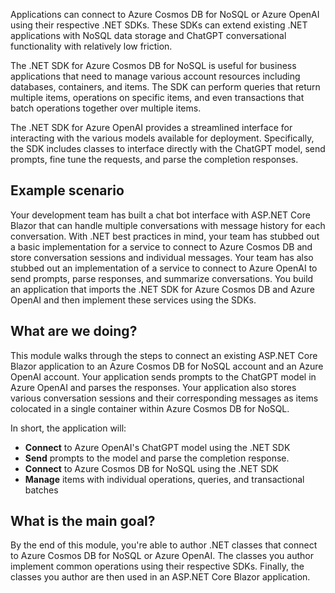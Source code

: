 Applications can connect to Azure Cosmos DB for NoSQL or Azure OpenAI using their respective .NET SDKs. These SDKs can extend existing .NET applications with NoSQL data storage and ChatGPT conversational functionality with relatively low friction.

The .NET SDK for Azure Cosmos DB for NoSQL is useful for business applications that need to manage various account resources including databases, containers, and items. The SDK can perform queries that return multiple items, operations on specific items, and even transactions that batch operations together over multiple items.

The .NET SDK for Azure OpenAI provides a streamlined interface for interacting with the various models available for deployment. Specifically, the SDK includes classes to interface directly with the ChatGPT model, send prompts, fine tune the requests, and parse the completion responses.

## Example scenario

Your development team has built a chat bot interface with ASP.NET Core Blazor that can handle multiple conversations with message history for each conversation. With .NET best practices in mind, your team has stubbed out a basic implementation for a service to connect to Azure Cosmos DB and store conversation sessions and individual messages. Your team has also stubbed out an implementation of a service to connect to Azure OpenAI to send prompts, parse responses, and summarize conversations. You build an application that imports the .NET SDK for Azure Cosmos DB and Azure OpenAI and then implement these services using the SDKs.

## What are we doing?

This module walks through the steps to connect an existing ASP.NET Core Blazor application to an Azure Cosmos DB for NoSQL account and an Azure OpenAI account. Your application sends prompts to the ChatGPT model in Azure OpenAI and parses the responses. Your application also stores various conversation sessions and their corresponding messages as items colocated in a single container within Azure Cosmos DB for NoSQL.

In short, the application will:

- **Connect** to Azure OpenAI's ChatGPT model using the .NET SDK
- **Send** prompts to the model and parse the completion response.
- **Connect** to Azure Cosmos DB for NoSQL using the .NET SDK
- **Manage** items with individual operations, queries, and transactional batches

## What is the main goal?

By the end of this module, you're able to author .NET classes that connect to Azure Cosmos DB for NoSQL or Azure OpenAI. The classes you author implement common operations using their respective SDKs. Finally, the classes you author are then used in an ASP.NET Core Blazor application.
